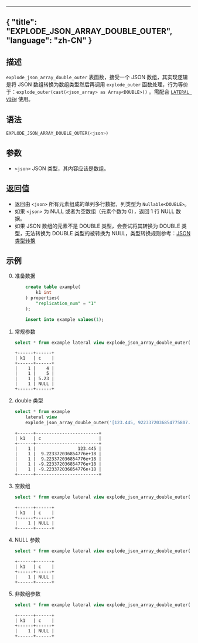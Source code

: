 
---
{
"title": "EXPLODE_JSON_ARRAY_DOUBLE_OUTER",
"language": "zh-CN"
}
---

## 描述
`explode_json_array_double_outer` 表函数，接受一个 JSON 数组，其实现逻辑是将 JSON 数组转换为数组类型然后再调用 `explode_outer` 函数处理，行为等价于：`explode_outer(cast(<json_array> as Array<DOUBLE>))`
。需配合 [`LATERAL VIEW`](../../../query-data/lateral-view.md) 使用。

## 语法
```sql
EXPLODE_JSON_ARRAY_DOUBLE_OUTER(<json>)
```

## 参数
- `<json>` JSON 类型，其内容应该是数组。

## 返回值
- 返回由 `<json>` 所有元素组成的单列多行数据，列类型为 `Nullable<DOUBLE>`。
- 如果 `<json>` 为 NULL 或者为空数组（元素个数为 0），返回 1 行 NULL 数据。
- 如果 JSON 数组的元素不是 DOUBLE 类型，会尝试将其转换为 DOUBLE 类型，无法转换为 DOUBLE 类型的被转换为 NULL，类型转换规则参考：[JSON 类型转换](../../basic-element/sql-data-types/conversion/json-conversion.md)

## 示例
0. 准备数据
    ```sql
        create table example(
            k1 int
        ) properties(
            "replication_num" = "1"
        );

        insert into example values(1);
    ```
1. 常规参数
    ```sql
    select * from example lateral view explode_json_array_double_outer('[4, 5, 5.23, null]') t2 as c;
    ```
    ```text
    +------+------+
    | k1   | c    |
    +------+------+
    |    1 |    4 |
    |    1 |    5 |
    |    1 | 5.23 |
    |    1 | NULL |
    +------+------+
    ```
2. double 类型
    ```sql
    select * from example 
        lateral view 
        explode_json_array_double_outer('[123.445, 9223372036854775807.0, 9223372036854775808.0, -9223372036854775808.0, -9223372036854775809.0]') t2 as c;
    ```
    ```text
    +------+------------------------+
    | k1   | c                      |
    +------+------------------------+
    |    1 |                123.445 |
    |    1 |  9.223372036854776e+18 |
    |    1 |  9.223372036854776e+18 |
    |    1 | -9.223372036854776e+18 |
    |    1 | -9.223372036854776e+18 |
    +------+------------------------+
    ```
3. 空数组
    ```sql
    select * from example lateral view explode_json_array_double_outer('[]') t2 as c;
    ```
    ```text
    +------+------+
    | k1   | c    |
    +------+------+
    |    1 | NULL |
    +------+------+
    ```
4. NULL 参数
    ```sql
    select * from example lateral view explode_json_array_double_outer(NULL) t2 as c;
    ```
    ```text
    +------+------+
    | k1   | c    |
    +------+------+
    |    1 | NULL |
    +------+------+
    ```
5. 非数组参数
    ```sql
    select * from example lateral view explode_json_array_double_outer('{}') t2 as c;
    ```
    ```text
    +------+------+
    | k1   | c    |
    +------+------+
    |    1 | NULL |
    +------+------+
    ```